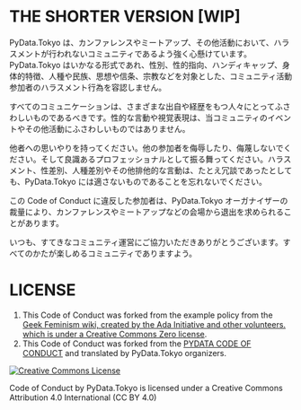# THE SHORTER VERSION [WIP]

PyData.Tokyo は、カンファレンスやミートアップ、その他活動において、ハラスメントが行われないコミュニティであるよう強く心懸けています。PyData.Tokyo はいかなる形式であれ、性別、性的指向、ハンディキャップ、身体的特徴、人種や民族、思想や信条、宗教などを対象とした、コミュニティ活動参加者のハラスメント行為を容認しません。

すべてのコミュニケーションは、さまざまな出自や経歴をもつ人々にとってふさわしいものであるべきです。性的な言動や視覚表現は、当コミュニティのイベントやその他活動にふさわしいものではありません。

他者への思いやりを持ってください。他の参加者を侮辱したり、侮蔑しないでください。そして良識あるプロフェッショナルとして振る舞ってください。ハラスメント、性差別、人種差別やその他排他的な言動は、たとえ冗談であったとしても、PyData.Tokyo には適さないものであることを忘れないでください。

この Code of Conduct に違反した参加者は、PyData.Tokyo オーガナイザーの裁量により、カンファレンスやミートアップなどの会場から退出を求められることがあります。

いつも、すてきなコミュニティ運営にご協力いただきありがとうございます。すべてのかたが楽しめるコミュニティでありますよう。

# LICENSE

1. This Code of Conduct was forked from the example policy from the [Geek Feminism wiki, created by the Ada Initiative and other volunteers. which is under a Creative Commons Zero license](http://geekfeminism.wikia.com/wiki/Conference_anti-harassment/Policy).
2. This Code of Conduct was forked from the [PYDATA CODE OF CONDUCT](http://pydata.org/code-of-conduct.html) and translated by PyData.Tokyo organizers.

<a rel="license" href="http://creativecommons.org/licenses/by/4.0/"><img alt="Creative Commons License" style="border-width:0" src="https://i.creativecommons.org/l/by/4.0/88x31.png" /></a>

Code of Conduct by PyData.Tokyo is licensed under a Creative Commons Attribution 4.0 International (CC BY 4.0)
